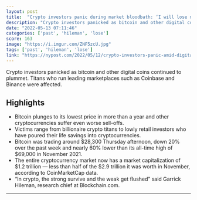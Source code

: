 ```yaml
---
layout: post
title:  "Crypto investors panic during market bloodbath: ‘I will lose my home’. A reminder to everyone, never invest what you can't afford to lose!"
description: "Crypto investors panicked as bitcoin and other digital coins continued to plummet. Titans who run leading marketplaces such as Coinbase and Binance were affected."
date: "2022-05-13 07:11:46"
categories: ['past', 'hileman', 'lose']
score: 163
image: "https://i.imgur.com/ZNF5zcU.jpg"
tags: ['past', 'hileman', 'lose']
link: "https://nypost.com/2022/05/12/crypto-investors-panic-amid-digital-coin-bitcoin-crash/"
---
```


Crypto investors panicked as bitcoin and other digital coins continued to plummet. Titans who run leading marketplaces such as Coinbase and Binance were affected.

## Highlights

- Bitcoin plunges to its lowest price in more than a year and other cryptocurrencies suffer even worse sell-offs.
- Victims range from billionaire crypto titans to lowly retail investors who have poured their life savings into cryptocurrencies.
- Bitcoin was trading around $28,300 Thursday afternoon, down 20% over the past week and nearly 60% lower than its all-time high of $69,000 in November 2021.
- The entire cryptocurrency market now has a market capitalization of $1.2 trillion — less than half of the $2.9 trillion it was worth in November, according to CoinMarketCap data.
- “In crypto, the strong survive and the weak get flushed” said Garrick Hileman, research chief at Blockchain.com.

---
